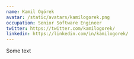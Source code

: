 ```yaml
---
name: Kamil Ogórek
avatar: /static/avatars/kamilogorek.png
occupation: Senior Software Engineer
twitter: https://twitter.com/kamilogorek/
linkedin: https://linkedin.com/in/kamilogorek/
---
```


Some text